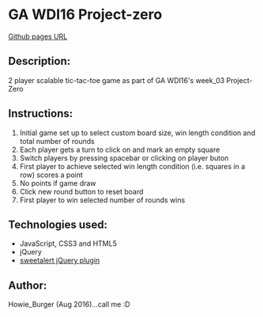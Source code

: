 # GA WDI16 Project-zero
<a href="https://howardmann.github.io/project-zero/" target="_blank">Github pages URL</a>
<h2>Description:</h2>
<p>2 player scalable tic-tac-toe game as part of GA WDI16's week_03 Project-Zero</p>

<h2>Instructions:</h2>
<ol>  
  <li>Initial game set up to select custom board size, win length condition and total number of rounds
  <li>Each player gets a turn to click on and mark an empty square 
  <li>Switch players by pressing spacebar or clicking on player buton
  <li>First player to achieve selected win length condition (i.e. squares in a row) scores a point
  <li>No points if game draw
  <li>Click new round button to reset board
  <li>First player to win selected number of rounds wins
</ol>

<h2>Technologies used:</h2>
<ul>
  <li>JavaScript, CSS3 and HTML5
  <li>jQuery
  <li><a href="http://t4t5.github.io/sweetalert/" target="_blank">sweetalert jQuery plugin</a>
</ul>

<h2>Author:</h2>
<p>Howie_Burger (Aug 2016)...call me :D</p>
